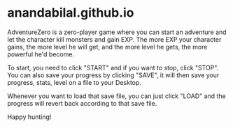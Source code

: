 # anandabilal.github.io

AdventureZero is a zero-player game where you can start an adventure and let the character kill monsters and gain EXP.
The more EXP your character gains, the more level he will get, and the more level he gets, the more powerful he'd become.

To start, you need to click "START" and if you want to stop, click "STOP".
You can also save your progress by clicking "SAVE", it will then save your progress, stats, level on a file to your Desktop.

Whenever you want to load that save file, you can just click "LOAD" and the progress will revert back according to that save file.

Happy hunting!
